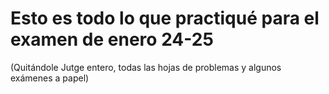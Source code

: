 # Esto es todo lo que practiqué para el examen de enero 24-25 

(Quitándole Jutge entero, todas las hojas de problemas y algunos exámenes a papel)
